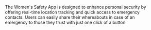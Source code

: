 
The Women's Safety App is designed to enhance personal security by offering real-time location tracking and quick access to emergency contacts. Users can easily share their whereabouts in case of an emergency to those they trust with just one click of a button.
